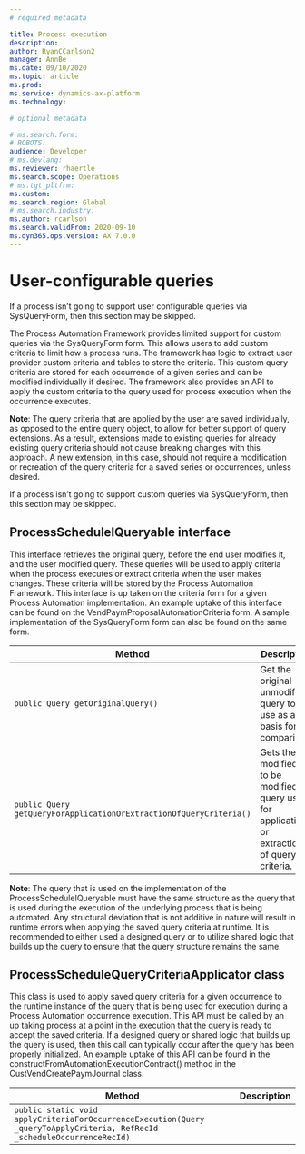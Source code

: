 ```yaml
---
# required metadata

title: Process execution
description: 
author: RyanCCarlson2
manager: AnnBe
ms.date: 09/10/2020
ms.topic: article
ms.prod: 
ms.service: dynamics-ax-platform
ms.technology: 

# optional metadata

# ms.search.form: 
# ROBOTS: 
audience: Developer
# ms.devlang: 
ms.reviewer: rhaertle
ms.search.scope: Operations
# ms.tgt_pltfrm: 
ms.custom:
ms.search.region: Global
# ms.search.industry: 
ms.author: rcarlson
ms.search.validFrom: 2020-09-10
ms.dyn365.ops.version: AX 7.0.0
---
```


# User-configurable queries

If a process isn’t going to support user configurable queries via SysQueryForm, then this section may be skipped.

The Process Automation Framework provides limited support for custom queries via the SysQueryForm form. This allows users to add custom criteria to limit how a process runs. The framework has logic to extract user provider custom criteria and tables to store the criteria. This custom query criteria are stored for each occurrence of a given series
and can be modified individually if desired. The framework also provides an API to apply the custom criteria to the query used for process execution when the occurrence executes.

**Note**: The query criteria that are applied by the user are saved individually, as opposed to the entire query object, to allow for better support of query extensions. As a result, extensions made to existing queries for already existing query criteria should not cause breaking changes with this approach. A new extension, in this case, should not
require a modification or recreation of the query criteria for a saved series or occurrences, unless desired.

If a process isn’t going to support custom queries via SysQueryForm, then this section may be skipped.

## ProcessScheduleIQueryable interface

This interface retrieves the original query, before the end user modifies it, and the user modified query. These queries will be used to apply criteria when the process executes or extract criteria when the user makes changes. These criteria will be stored by the Process Automation Framework. This interface is up taken on the criteria form
for a given Process Automation implementation. An example uptake of this interface can be found on the VendPaymProposalAutomationCriteria form. A sample implementation of the SysQueryForm form can also be found on the same form.

Method | Description
---|---
`public Query getOriginalQuery()` | Get the original unmodified query to use as a basis for comparison.
`public Query getQueryForApplicationOrExtractionOfQueryCriteria()` | Gets the modified or, to be modified, query used for application or extraction of query criteria.

**Note**: The query that is used on the implementation of the ProcessScheduleIQueryable must have the same structure as the query that is used during the execution of the underlying process that is being automated. Any structural deviation that is not additive in nature will result in runtime errors when applying the saved query criteria at runtime. It is recommended to either used a designed query or to utilize shared logic that builds up the query to ensure that the query structure remains the same.

## ProcessScheduleQueryCriteriaApplicator class

This class is used to apply saved query criteria for a given occurrence to the runtime instance of the query that is being used for execution during a Process Automation occurrence execution. This API must be called by an up taking process at a point in the execution that the query is ready to accept the saved criteria. If a designed query or
shared logic that builds up the query is used, then this call can typically occur after the query has been properly initialized. An example uptake of this API can be found in the constructFromAutomationExecutionContract() method in the CustVendCreatePaymJournal class.

Method | Description
---|---
`public static void applyCriteriaForOccurrenceExecution(Query _queryToApplyCriteria, RefRecId _scheduleOccurrenceRecId)` | 

